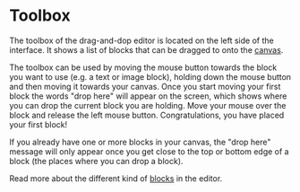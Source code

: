 # Toolbox

The toolbox of the drag-and-dop editor is located on the left side of the interface. 
It shows a list of blocks that can be dragged to onto the [canvas](copernica-docs:MarketingSuite/template-editor/ui/canvas).

The toolbox can be used by moving the mouse button towards the block you want to use (e.g.
a text or image block), holding down the mouse button and then moving it towards your canvas.
Once you start moving your first block the words "drop here" will appear on the screen, which
shows where you can drop the current block you are holding. Move your mouse over the block and
release the left mouse button. Congratulations, you have placed your first block!

If you already have one or more blocks in your canvas, the "drop here" message will only appear
once you get close to the top or bottom edge of a block (the places where you can drop a block). 

Read more about the different kind of [blocks](copernica-docs:MarketingSuite/template-editor/) in 
the editor. 
